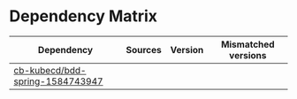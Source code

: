 # Dependency Matrix

Dependency | Sources | Version | Mismatched versions
---------- | ------- | ------- | -------------------
[cb-kubecd/bdd-spring-1584743947](https://github.com/cb-kubecd/bdd-spring-1584743947.git) |  | []() | 
